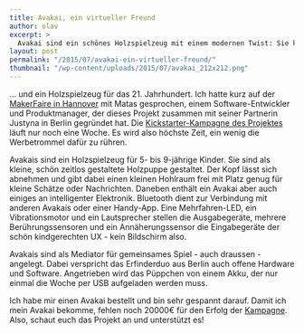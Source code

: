 ```yaml
---
title: Avakai, ein virtueller Freund
author: olav
excerpt: >
  Avakai sind ein schönes Holzspielzeug mit einem modernen Twist: Sie kommunizieren über Bluetooth und haben eine Reihe von Sensoren, eine bunte LED und Klänge auf Lager. Die Kickstarter-Kampagne läuft noch 5 Tage und braucht weitere Unterstützung.
layout: post
permalink: "/2015/07/avakai-ein-virtueller-freund/"
thumbnail: "/wp-content/uploads/2015/07/avakai_212x212.png"
---
```

... und ein Holzspielzeug für das 21. Jahrhundert. Ich hatte kurz auf der [MakerFaire in Hannover](https://tinkerthon.de/2015/06/makerfaire-hannover/) mit Matas gesprochen, einem Software-Entwickler und Produktmanager, der dieses Projekt zusammen mit seiner Partnerin Justyna in Berlin gegründet hat. Die [Kickstarter-Kampagne des Projektes](https://www.kickstarter.com/projects/vaikai/avakai-the-magical-play-companion) läuft nur noch eine Woche. Es wird also höchste Zeit, ein wenig die Werbetrommel dafür zu rühren. 

Avakais sind ein Holzspielzeug für 5- bis 9-jährige Kinder. Sie sind als kleine, schön zeitlos gestaltete Holzpuppe gestaltet. Der Kopf lässt sich abnehmen und gibt dabei einen kleinen Hohlraum frei mit Platz genug für kleine Schätze oder Nachrichten.
Daneben enthält ein Avakai aber auch einiges an intelligenter Elektronik. Bluetooth dient zur Verbindung mit anderen Avakais oder einer Handy-App. Eine Mehrfahren-LED, ein Vibrationsmotor und ein Lautsprecher stellen die Ausgabegeräte, mehrere Berührungssensoren und ein Annäherungssensor die Eingabegeräte der schön kindgerechten UX - kein Bildschirm also. 

Avakais sind als Mediator für gemeinsames Spiel - auch draussen - angelegt. Dabei verspricht das Erfinderduo aus Berlin auch offene Hardware und Software. Angetrieben wird das Püppchen von einem Akku, der nur einmal die Woche per USB aufgeladen werden muss.

Ich habe mir einen Avakai bestellt und bin sehr gespannt darauf. Damit ich mein Avakai bekomme, fehlen noch 20000€ für den Erfolg der [Kampagne](https://www.kickstarter.com/projects/vaikai/avakai-the-magical-play-companion). Also, schaut euch das Projekt an und unterstützt es!  
